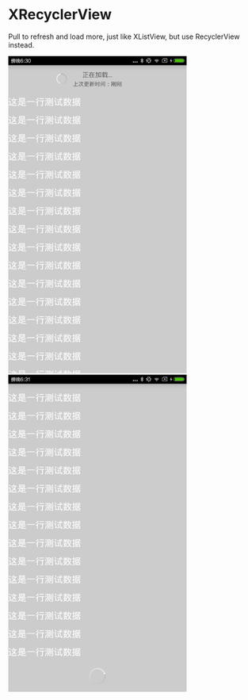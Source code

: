 # XRecyclerView
Pull to refresh and load more, just like XListView, but use RecyclerView instead.

<img src="https://github.com/Tinker-S/XRecyclerView/blob/master/screenshots/refresh.png" alt="refreshing" width="360" height="640" />

<img src="https://github.com/Tinker-S/XRecyclerView/blob/master/screenshots/load.png" alt="loading" width="360" height="640"/>
